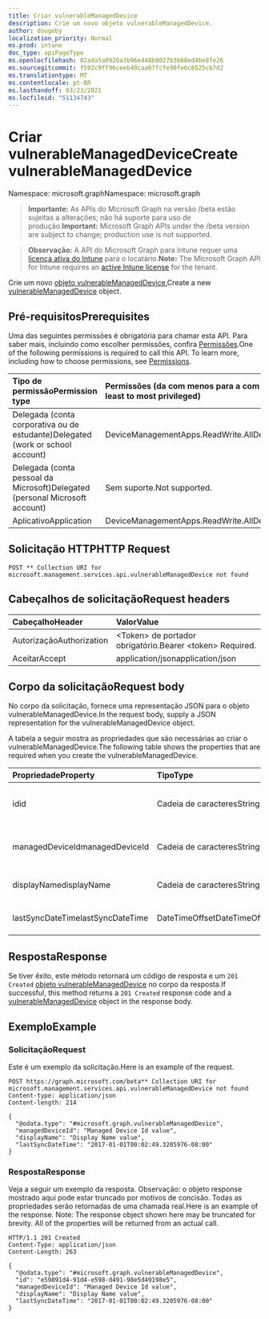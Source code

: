 ```yaml
---
title: Criar vulnerableManagedDevice
description: Crie um novo objeto vulnerableManagedDevice.
author: dougeby
localization_priority: Normal
ms.prod: intune
doc_type: apiPageType
ms.openlocfilehash: 02ada5a0926a3b96e448b8027b3b68ed4be8fe26
ms.sourcegitcommit: f592c9ff96ceeb40caa67fcfe90fe6c8525cb7d2
ms.translationtype: MT
ms.contentlocale: pt-BR
ms.lasthandoff: 03/23/2021
ms.locfileid: "51134743"
---
```

# <a name="create-vulnerablemanageddevice"></a><span data-ttu-id="b332a-103">Criar vulnerableManagedDevice</span><span class="sxs-lookup"><span data-stu-id="b332a-103">Create vulnerableManagedDevice</span></span>

<span data-ttu-id="b332a-104">Namespace: microsoft.graph</span><span class="sxs-lookup"><span data-stu-id="b332a-104">Namespace: microsoft.graph</span></span>

> <span data-ttu-id="b332a-105">**Importante:** As APIs do Microsoft Graph na versão /beta estão sujeitas a alterações; não há suporte para uso de produção.</span><span class="sxs-lookup"><span data-stu-id="b332a-105">**Important:** Microsoft Graph APIs under the /beta version are subject to change; production use is not supported.</span></span>

> <span data-ttu-id="b332a-106">**Observação:** A API do Microsoft Graph para Intune requer uma [licença ativa do Intune](https://go.microsoft.com/fwlink/?linkid=839381) para o locatário.</span><span class="sxs-lookup"><span data-stu-id="b332a-106">**Note:** The Microsoft Graph API for Intune requires an [active Intune license](https://go.microsoft.com/fwlink/?linkid=839381) for the tenant.</span></span>

<span data-ttu-id="b332a-107">Crie um novo [objeto vulnerableManagedDevice.](../resources/intune-partnerintegration-vulnerablemanageddevice.md)</span><span class="sxs-lookup"><span data-stu-id="b332a-107">Create a new [vulnerableManagedDevice](../resources/intune-partnerintegration-vulnerablemanageddevice.md) object.</span></span>

## <a name="prerequisites"></a><span data-ttu-id="b332a-108">Pré-requisitos</span><span class="sxs-lookup"><span data-stu-id="b332a-108">Prerequisites</span></span>
<span data-ttu-id="b332a-p101">Uma das seguintes permissões é obrigatória para chamar esta API. Para saber mais, incluindo como escolher permissões, confira [Permissões](/graph/permissions-reference).</span><span class="sxs-lookup"><span data-stu-id="b332a-p101">One of the following permissions is required to call this API. To learn more, including how to choose permissions, see [Permissions](/graph/permissions-reference).</span></span>

|<span data-ttu-id="b332a-111">Tipo de permissão</span><span class="sxs-lookup"><span data-stu-id="b332a-111">Permission type</span></span>|<span data-ttu-id="b332a-112">Permissões (da com menos para a com mais privilégios)</span><span class="sxs-lookup"><span data-stu-id="b332a-112">Permissions (from least to most privileged)</span></span>|
|:---|:---|
|<span data-ttu-id="b332a-113">Delegada (conta corporativa ou de estudante)</span><span class="sxs-lookup"><span data-stu-id="b332a-113">Delegated (work or school account)</span></span>|<span data-ttu-id="b332a-114">DeviceManagementApps.ReadWrite.All</span><span class="sxs-lookup"><span data-stu-id="b332a-114">DeviceManagementApps.ReadWrite.All</span></span>|
|<span data-ttu-id="b332a-115">Delegada (conta pessoal da Microsoft)</span><span class="sxs-lookup"><span data-stu-id="b332a-115">Delegated (personal Microsoft account)</span></span>|<span data-ttu-id="b332a-116">Sem suporte.</span><span class="sxs-lookup"><span data-stu-id="b332a-116">Not supported.</span></span>|
|<span data-ttu-id="b332a-117">Aplicativo</span><span class="sxs-lookup"><span data-stu-id="b332a-117">Application</span></span>|<span data-ttu-id="b332a-118">DeviceManagementApps.ReadWrite.All</span><span class="sxs-lookup"><span data-stu-id="b332a-118">DeviceManagementApps.ReadWrite.All</span></span>|

## <a name="http-request"></a><span data-ttu-id="b332a-119">Solicitação HTTP</span><span class="sxs-lookup"><span data-stu-id="b332a-119">HTTP Request</span></span>
<!-- {
  "blockType": "ignored"
}
-->
``` http
POST ** Collection URI for microsoft.management.services.api.vulnerableManagedDevice not found
```

## <a name="request-headers"></a><span data-ttu-id="b332a-120">Cabeçalhos de solicitação</span><span class="sxs-lookup"><span data-stu-id="b332a-120">Request headers</span></span>
|<span data-ttu-id="b332a-121">Cabeçalho</span><span class="sxs-lookup"><span data-stu-id="b332a-121">Header</span></span>|<span data-ttu-id="b332a-122">Valor</span><span class="sxs-lookup"><span data-stu-id="b332a-122">Value</span></span>|
|:---|:---|
|<span data-ttu-id="b332a-123">Autorização</span><span class="sxs-lookup"><span data-stu-id="b332a-123">Authorization</span></span>|<span data-ttu-id="b332a-124">&lt;Token&gt; de portador obrigatório.</span><span class="sxs-lookup"><span data-stu-id="b332a-124">Bearer &lt;token&gt; Required.</span></span>|
|<span data-ttu-id="b332a-125">Aceitar</span><span class="sxs-lookup"><span data-stu-id="b332a-125">Accept</span></span>|<span data-ttu-id="b332a-126">application/json</span><span class="sxs-lookup"><span data-stu-id="b332a-126">application/json</span></span>|

## <a name="request-body"></a><span data-ttu-id="b332a-127">Corpo da solicitação</span><span class="sxs-lookup"><span data-stu-id="b332a-127">Request body</span></span>
<span data-ttu-id="b332a-128">No corpo da solicitação, fornece uma representação JSON para o objeto vulnerableManagedDevice.</span><span class="sxs-lookup"><span data-stu-id="b332a-128">In the request body, supply a JSON representation for the vulnerableManagedDevice object.</span></span>

<span data-ttu-id="b332a-129">A tabela a seguir mostra as propriedades que são necessárias ao criar o vulnerableManagedDevice.</span><span class="sxs-lookup"><span data-stu-id="b332a-129">The following table shows the properties that are required when you create the vulnerableManagedDevice.</span></span>

|<span data-ttu-id="b332a-130">Propriedade</span><span class="sxs-lookup"><span data-stu-id="b332a-130">Property</span></span>|<span data-ttu-id="b332a-131">Tipo</span><span class="sxs-lookup"><span data-stu-id="b332a-131">Type</span></span>|<span data-ttu-id="b332a-132">Descrição</span><span class="sxs-lookup"><span data-stu-id="b332a-132">Description</span></span>|
|:---|:---|:---|
|<span data-ttu-id="b332a-133">id</span><span class="sxs-lookup"><span data-stu-id="b332a-133">id</span></span>|<span data-ttu-id="b332a-134">Cadeia de caracteres</span><span class="sxs-lookup"><span data-stu-id="b332a-134">String</span></span>|<span data-ttu-id="b332a-135">A chave de entidade e a ID do dispositivo AAD.</span><span class="sxs-lookup"><span data-stu-id="b332a-135">The entity key, and AAD device ID.</span></span>|
|<span data-ttu-id="b332a-136">managedDeviceId</span><span class="sxs-lookup"><span data-stu-id="b332a-136">managedDeviceId</span></span>|<span data-ttu-id="b332a-137">Cadeia de caracteres</span><span class="sxs-lookup"><span data-stu-id="b332a-137">String</span></span>|<span data-ttu-id="b332a-138">A ID do dispositivo gerenciado do Intune.</span><span class="sxs-lookup"><span data-stu-id="b332a-138">The Intune managed device ID.</span></span>|
|<span data-ttu-id="b332a-139">displayName</span><span class="sxs-lookup"><span data-stu-id="b332a-139">displayName</span></span>|<span data-ttu-id="b332a-140">Cadeia de caracteres</span><span class="sxs-lookup"><span data-stu-id="b332a-140">String</span></span>|<span data-ttu-id="b332a-141">O nome do dispositivo.</span><span class="sxs-lookup"><span data-stu-id="b332a-141">The device name.</span></span>|
|<span data-ttu-id="b332a-142">lastSyncDateTime</span><span class="sxs-lookup"><span data-stu-id="b332a-142">lastSyncDateTime</span></span>|<span data-ttu-id="b332a-143">DateTimeOffset</span><span class="sxs-lookup"><span data-stu-id="b332a-143">DateTimeOffset</span></span>|<span data-ttu-id="b332a-144">A última data de sincronização.</span><span class="sxs-lookup"><span data-stu-id="b332a-144">The last sync date.</span></span>|



## <a name="response"></a><span data-ttu-id="b332a-145">Resposta</span><span class="sxs-lookup"><span data-stu-id="b332a-145">Response</span></span>
<span data-ttu-id="b332a-146">Se tiver êxito, este método retornará um código de resposta e um `201 Created` [objeto vulnerableManagedDevice](../resources/intune-partnerintegration-vulnerablemanageddevice.md) no corpo da resposta.</span><span class="sxs-lookup"><span data-stu-id="b332a-146">If successful, this method returns a `201 Created` response code and a [vulnerableManagedDevice](../resources/intune-partnerintegration-vulnerablemanageddevice.md) object in the response body.</span></span>

## <a name="example"></a><span data-ttu-id="b332a-147">Exemplo</span><span class="sxs-lookup"><span data-stu-id="b332a-147">Example</span></span>

### <a name="request"></a><span data-ttu-id="b332a-148">Solicitação</span><span class="sxs-lookup"><span data-stu-id="b332a-148">Request</span></span>
<span data-ttu-id="b332a-149">Este é um exemplo da solicitação.</span><span class="sxs-lookup"><span data-stu-id="b332a-149">Here is an example of the request.</span></span>
``` http
POST https://graph.microsoft.com/beta** Collection URI for microsoft.management.services.api.vulnerableManagedDevice not found
Content-type: application/json
Content-length: 214

{
  "@odata.type": "#microsoft.graph.vulnerableManagedDevice",
  "managedDeviceId": "Managed Device Id value",
  "displayName": "Display Name value",
  "lastSyncDateTime": "2017-01-01T00:02:49.3205976-08:00"
}
```

### <a name="response"></a><span data-ttu-id="b332a-150">Resposta</span><span class="sxs-lookup"><span data-stu-id="b332a-150">Response</span></span>
<span data-ttu-id="b332a-p102">Veja a seguir um exemplo da resposta. Observação: o objeto response mostrado aqui pode estar truncado por motivos de concisão. Todas as propriedades serão retornadas de uma chamada real.</span><span class="sxs-lookup"><span data-stu-id="b332a-p102">Here is an example of the response. Note: The response object shown here may be truncated for brevity. All of the properties will be returned from an actual call.</span></span>
``` http
HTTP/1.1 201 Created
Content-Type: application/json
Content-Length: 263

{
  "@odata.type": "#microsoft.graph.vulnerableManagedDevice",
  "id": "e59891d4-91d4-e598-d491-98e5d49198e5",
  "managedDeviceId": "Managed Device Id value",
  "displayName": "Display Name value",
  "lastSyncDateTime": "2017-01-01T00:02:49.3205976-08:00"
}
```




